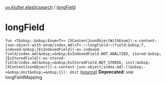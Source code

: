 [uy.klutter.elasticsearch](index.md) / [longField](.)


# longField
`fun <T&nbsp;:&nbsp;Enum<T>> [XContentJsonObjectWithEnum](-x-content-json-object-with-enum/index.md)<T>.~~longField~~(field:&nbsp;T, indexed:&nbsp;[EsIndexedField](-es-indexed-field/index.md)&nbsp;=&nbsp;EsIndexedField.NOT_ANALYZED, stored:&nbsp;[EsStoredField](-es-stored-field/index.md)&nbsp;=&nbsp;EsStoredField.NOT_STORED, init:&nbsp;[XContentJsonObject](-x-content-json-object/index.md).()&nbsp;->&nbsp;Unit&nbsp;=&nbsp;{}): Unit` [(source)](https://github.com/kohesive/klutter/blob/master/elasticsearch-jdk7/src/main/kotlin/uy/klutter/elasticsearch/Mappings.kt#L92)
**Deprecated:** use longFieldMapping



